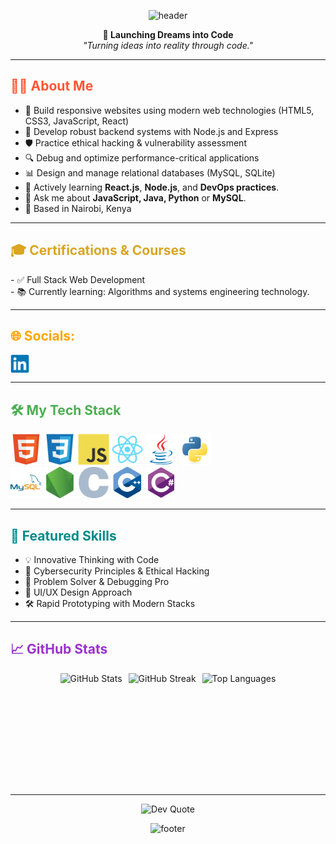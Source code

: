 <!-- Banner (Optional) -->
<p align="center">
  <img src="https://capsule-render.vercel.app/api?type=waving&height=200&color=0:FF4500,100:FFFF00&section=header&text=MousaCode&fontSize=55&fontColor=ffffff&desc=Full-Stack%20Developer&descSize=25&descAlignY=60" alt="header" />
</p>

<p align="center">
  <b>🚀 Launching Dreams into Code</b><br>
  <i>"Turning ideas into reality through code."</i>
</p>

---

<h2 style="color:#ff5733;">👨‍💻 About Me</h2>


- 🔭 Build responsive websites using modern web technologies (HTML5, CSS3, JavaScript, React)
- 🔌 Develop robust backend systems with Node.js and Express
- 🛡️ Practice ethical hacking & vulnerability assessment
- 🔍 Debug and optimize performance-critical applications
- 📊 Design and manage relational databases (MySQL, SQLite)
- 🌱 Actively learning **React.js**, **Node.js**, and **DevOps practices**.  
- 💬 Ask me about **JavaScript, Java, Python** or **MySQL**. 
- 📍 Based in Nairobi, Kenya

---

<h2 style="color:#DAA520;">🎓 Certifications & Courses</h2>
- ✅ Full Stack Web Development<br>
- 📚 Currently learning: Algorithms and systems engineering technology.

---

<h2 style="color:#ffa500;">🌐 Socials: </h2>

<p align="left">
  <a href="https://linkedin.com/in/mousa-muigai-a23b8b2a9" target="blank">
    <img align="center" src="https://raw.githubusercontent.com/devicons/devicon/master/icons/linkedin/linkedin-original.svg" alt="LinkedIn" height="30" width="30" />
  </a>
</p>

---

<h2 style="color:#4CAF50;">🛠️ My Tech Stack</h2>

<p align="left">
  <img src="https://raw.githubusercontent.com/devicons/devicon/master/icons/html5/html5-original.svg" alt="HTML5" width="50" height="50"/>
  <img src="https://raw.githubusercontent.com/devicons/devicon/master/icons/css3/css3-original.svg" alt="CSS3" width="50" height="50"/>
  <img src="https://raw.githubusercontent.com/devicons/devicon/master/icons/javascript/javascript-original.svg" alt="JavaScript" width="50" height="50"/>
  <img src="https://raw.githubusercontent.com/devicons/devicon/master/icons/react/react-original.svg" alt="React" width="50" height="50"/>
  <img src="https://raw.githubusercontent.com/devicons/devicon/master/icons/java/java-original.svg" alt="Java" width="50" height="50"/>
  <img src="https://raw.githubusercontent.com/devicons/devicon/master/icons/python/python-original.svg" alt="Python" width="50" height="50"/>
  <br>
  <img src="https://raw.githubusercontent.com/devicons/devicon/master/icons/mysql/mysql-original-wordmark.svg" alt="MySQL" width="50" height="50"/>
  <img src="https://raw.githubusercontent.com/devicons/devicon/master/icons/nodejs/nodejs-original.svg" alt="Node.js" width="50" height="50"/>
  <img src="https://raw.githubusercontent.com/devicons/devicon/master/icons/c/c-original.svg" alt="C" width="50" height="50"/>
  <img src="https://raw.githubusercontent.com/devicons/devicon/master/icons/cplusplus/cplusplus-original.svg" alt="C++" width="50" height="50"/>
  <img src="https://raw.githubusercontent.com/devicons/devicon/master/icons/csharp/csharp-original.svg" alt="C#" width="50" height="50"/>
</p>

---

<h2 style="color:#008B8B;">🌟 Featured Skills</h2>

- 💡 Innovative Thinking with Code  
- 🔐 Cybersecurity Principles & Ethical Hacking  
- 🧠 Problem Solver & Debugging Pro  
- 🎨 UI/UX Design Approach  
- 🛠️ Rapid Prototyping with Modern Stacks  

---

<h2 style="color:#9932CC;">📈 GitHub Stats</h2>

<div align="center" style="display:flex; flex-wrap:wrap; justify-content:center; gap:10px;">
  <img src="https://github-readme-stats.vercel.app/api?username=Pro-Mousa&show_icons=true&theme=github_dark" alt="GitHub Stats" height="180" />
  <img src="https://streak-stats.demolab.com/?user=Pro-Mousa&theme=dark" alt="GitHub Streak" height="180" />
  <img src="https://github-readme-stats.vercel.app/api/top-langs?username=Pro-Mousa&layout=compact&theme=github_dark" alt="Top Languages" height="180" />
</div>

---

<p align="center">
  <img src="https://quotes-github-readme.vercel.app/api?type=horizontal&theme=dark" alt="Dev Quote">
</p>

<p align="center">
  <img src="https://capsule-render.vercel.app/api?type=waving&height=100&color=0:FF4500,100:FFFF00&section=footer" alt="footer" />
</p>
